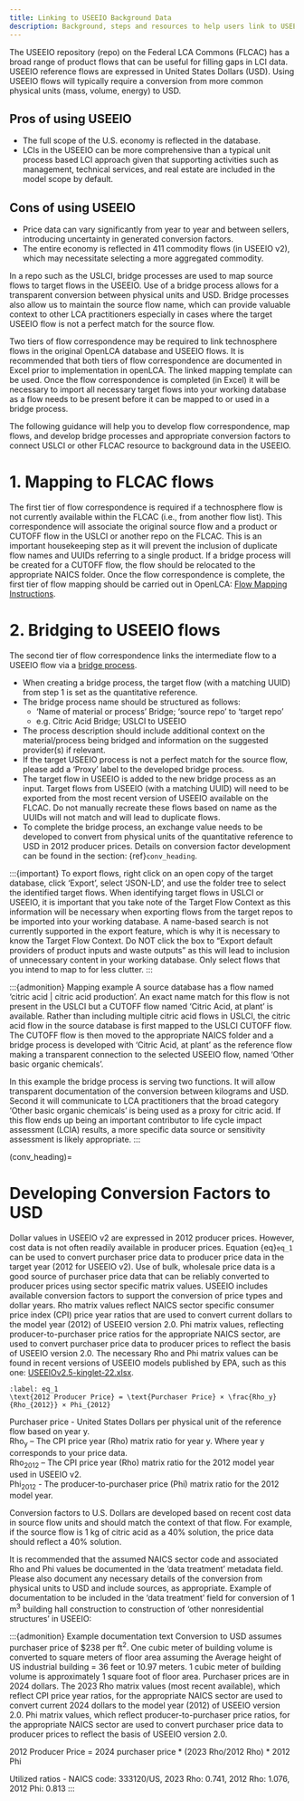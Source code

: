 ```yaml
---
title: Linking to USEEIO Background Data
description: Background, steps and resources to help users link to USEEIO processes
---
```


The USEEIO repository (repo) on the Federal LCA Commons (FLCAC) has a broad range of product flows that can be useful for filling gaps in LCI data. USEEIO reference flows are expressed in United States Dollars (USD). Using USEEIO flows will typically require a conversion from more common physical units (mass, volume, energy) to USD. 

## Pros of using USEEIO
* The full scope of the U.S. economy is reflected in the database. 
* LCIs in the USEEIO can be more comprehensive than a typical unit process based LCI approach given that supporting activities such as management, technical services, and real estate are included in the model scope by default.

## Cons of using USEEIO
* Price data can vary significantly from year to year and between sellers, introducing uncertainty in generated conversion factors.
* The entire economy is reflected in 411 commodity flows (in USEEIO v2), which may necessitate selecting a more aggregated commodity.

In a repo such as the USLCI, bridge processes are used to map source flows to target flows in the USEEIO. Use of a bridge process allows for a transparent conversion between physical units and USD. Bridge processes also allow us to maintain the source flow name, which can provide valuable context to other LCA practitioners especially in cases where the target USEEIO flow is not a perfect match for the source flow. 

Two tiers of flow correspondence may be required to link technosphere flows in the original OpenLCA database and USEEIO flows. It is recommended that both tiers of flow correspondence are documented in Excel prior to implementation in openLCA. The linked mapping template can be used. Once the flow correspondence is completed (in Excel) it will be necessary to import all necessary target flows into your working database as a flow needs to be present before it can be mapped to or used in a bridge process. 

The following guidance will help you to develop flow correspondence, map flows, and develop bridge processes and appropriate conversion factors to connect USLCI or other FLCAC resource to background data in the USEEIO.

# 1. Mapping to FLCAC flows
The first tier of flow correspondence is required if a technosphere flow is not currently available within the FLCAC (i.e., from another flow list). This correspondence will associate the original source flow and a product or CUTOFF flow in the USLCI or another repo on the FLCAC. This is an important housekeeping step as it will prevent the inclusion of duplicate flow names and UUIDs referring to a single product. If a bridge process will be created for a CUTOFF flow, the flow should be relocated to the appropriate NAICS folder. Once the flow correspondence is complete, the first tier of flow mapping should be carried out in OpenLCA: [Flow Mapping Instructions](https://flcac-admin.github.io/FLCAC-docs/flowmappinginstructions#mapping-a-dataset-within-openlca).

# 2. Bridging to USEEIO flows
The second tier of flow correspondence links the intermediate flow to a USEEIO flow via a [bridge process](https://flcac-admin.github.io/FLCAC-docs/bridge-processes). 
* When creating a bridge process, the target flow (with a matching UUID) from step 1 is set as the quantitative reference. 
* The bridge process name should be structured as follows:
    * ‘Name of material or process’ Bridge; ‘source repo’ to ‘target repo’
    * e.g. Citric Acid Bridge; USLCI to USEEIO
* The process description should include additional context on the material/process being bridged and information on the suggested provider(s) if relevant. 
* If the target USEEIO process is not a perfect match for the source flow, please add a ‘Proxy’ label to the developed bridge process. 
* The target flow in USEEIO is added to the new bridge process as an input. Target flows from USEEIO (with a matching UUID) will need to be exported from the most recent version of USEEIO available on the FLCAC. Do not manually recreate these flows based on name as the UUIDs will not match and will lead to duplicate flows. 
* To complete the bridge process, an exchange value needs to be developed to convert from physical units of the quantitative reference to USD in 2012 producer prices. Details on conversion factor development can be found in the section: {ref}`conv_heading`. 

:::{important}
To export flows, right click on an open copy of the target database, click ‘Export’, select ‘JSON-LD’, and use the folder tree to select the identified target flows. When identifying target flows in USLCI or USEEIO, it is important that you take note of the Target Flow Context as this information will be necessary when exporting flows from the target repos to be imported into your working database. A name-based search is not currently supported in the export feature, which is why it is necessary to know the Target Flow Context. Do NOT click the box to “Export default providers of product inputs and waste outputs” as this will lead to inclusion of unnecessary content in your working database. Only select flows that you intend to map to for less clutter.
:::

:::{admonition} Mapping example
A source database has a flow named ‘citric acid | citric acid production’. An exact name match for this flow is not present in the USLCI but a CUTOFF flow named ‘Citric Acid, at plant’ is available. Rather than including multiple citric acid flows in USLCI, the citric acid flow in the source database is first mapped to the USLCI CUTOFF flow. The CUTOFF flow is then moved to the appropriate NAICS folder and a bridge process is developed with ‘Citric Acid, at plant’ as the reference flow making a transparent connection to the selected USEEIO flow, named ‘Other basic organic chemicals’. 

In this example the bridge process is serving two functions. It will allow transparent documentation of the conversion between kilograms and USD. Second it will communicate to LCA practitioners that the broad category ‘Other basic organic chemicals’ is being used as a proxy for citric acid. If this flow ends up being an important contributor to life cycle impact assessment (LCIA) results, a more specific data source or sensitivity assessment is likely appropriate.
:::

(conv_heading)=
# Developing Conversion Factors to USD
Dollar values in USEEIO v2 are expressed in 2012 producer prices. However, cost data is not often readily available in producer prices. Equation {eq}`eq_1` can be used to convert purchaser price data to producer price data in the target year (2012 for USEEIO v2). Use of bulk, wholesale price data is a good source of purchaser price data that can be reliably converted to producer prices using sector specific matrix values. USEEIO includes available conversion factors to support the conversion of price types and dollar years. Rho matrix values reflect NAICS sector specific consumer price index (CPI) price year ratios that are used to convert current dollars to the model year (2012) of USEEIO version 2.0. Phi matrix values, reflecting producer-to-purchaser price ratios for the appropriate NAICS sector, are used to convert purchaser price data to producer prices to reflect the basis of USEEIO version 2.0. The necessary Rho and Phi matrix values can be found in recent versions of USEEIO models published by EPA, such as this one: [USEEIOv2.5-kinglet-22.xlsx](https://catalog.data.gov/dataset/useeio-v2-5-models/resource/ef9ad858-5d52-4f32-b408-8fb541ca56ae).

```{math}
:label: eq_1
\text{2012 Producer Price} = \text{Purchaser Price} × \frac{Rho_y}{Rho_{2012}} × Phi_{2012}
```

Purchaser price - United States Dollars per physical unit of the reference flow based on year y.<br>
Rho<sub>y</sub> – The CPI price year (Rho) matrix ratio for year y. Where year y corresponds to your price data.<br>
Rho<sub>2012</sub> – The CPI price year (Rho) matrix ratio for the 2012 model year used in USEEIO v2.<br>
Phi<sub>2012</sub> - The producer-to-purchaser price (Phi) matrix ratio for the 2012 model year.<br>


Conversion factors to U.S. Dollars are developed based on recent cost data in source flow units and should match the context of that flow. For example, if the source flow is 1 kg of citric acid as a 40% solution, the price data should reflect a 40% solution.  

It is recommended that the assumed NAICS sector code and associated Rho and Phi values be documented in the ‘data treatment’ metadata field. Please also document any necessary details of the conversion from physical units to USD and include sources, as appropriate. 
Example of documentation to be included in the ‘data treatment’ field for conversion of 1 m<sup>3</sup> building hall construction to construction of ‘other nonresidential structures’ in USEEIO:

:::{admonition} Example documentation text
Conversion to USD assumes purchaser price of $238 per ft<sup>2</sup>. One cubic meter of building volume is converted to square meters of floor area assuming the Average height of US industrial building = 36 feet or 10.97 meters.  1 cubic meter of building volume is approximately 1 square foot of floor area. Purchaser prices are in 2024 dollars. The 2023 Rho matrix values (most recent available), which reflect CPI price year ratios, for the appropriate NAICS sector are used to convert current 2024 dollars to the model year (2012) of USEEIO version 2.0. Phi matrix values, which reflect producer-to-purchaser price ratios, for the appropriate NAICS sector are used to convert purchaser price data to producer prices to reflect the basis of USEEIO version 2.0.

2012 Producer Price = 2024 purchaser price * (2023 Rho/2012 Rho) * 2012 Phi

Utilized ratios - NAICS code: 333120/US, 2023 Rho: 0.741, 2012 Rho: 1.076, 2012 Phi: 0.813
:::
